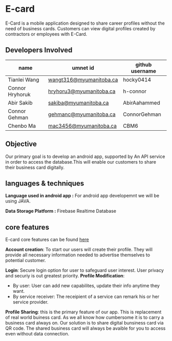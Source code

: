 # E-card
E-Card is a mobile application designed to share career profiles without the need of business cards. Customers can view digital profiles created by contractors or employees with E-Card.
## Developers Involved
name|umnet id| github username
-|-|-
Tianlei Wang |wangt316@myumanitoba.ca | hocky0414
Connor Hryhoruk | hryhoru3@myumanitoba.ca	| h-connor
Abir Sakib | sakiba@myumanitoba.ca	| AbirAahammed
Connor Gehman | gehmanc@myumanitoba.ca   |	ConnorGehman				
Chenbo Ma | mac3456@myumanitoba.ca | CBM6
## Objective
Our primary goal is to develop an android app, supported by An API service in order to access the database.This will enable our customers to share their business card digitally.


## languages & techniques

**Language used in android app :** For android app developemnt we will be using JAVA.

**Data Storage Platform :**  Firebase Realtime Database

## core features
E-card core features can be found [here](https://github.com/AbirAahammed/E-card/issues?q=label%3A%22Core+Features%22)

**Account creation**: To start our users will create their profile. They will provide all necessary information needed to advertise themselves to potential customer.

**Login**: Secure login option for user to safeguard user interest. User privacy and securiy is out greatest priority.
**Profile Modification**: 
-   By user: User can add new capabilites, update their info anytime they want.
-   By service receiver: The receipient of a service can remark his or her service provider.

**Profile Sharing**: this is the primary feature of our app. This is replacement of real world buiness card. As we all know how cumbersome it is to carry a business card always on. Our solution is to share digital bunsiness card via QR code. The shared business card will always be avaible for you to access even without data connection.